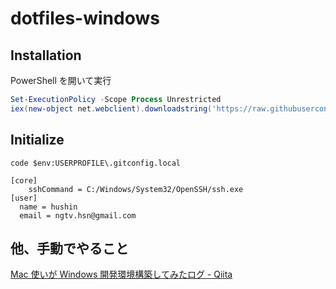# dotfiles-windows

## Installation

PowerShell を開いて実行

```powershell
Set-ExecutionPolicy -Scope Process Unrestricted
iex(new-object net.webclient).downloadstring('https://raw.githubusercontent.com/hushin/dotfiles-windows/master/make.ps1')
```

## Initialize

```
code $env:USERPROFILE\.gitconfig.local
```

```
[core]
	sshCommand = C:/Windows/System32/OpenSSH/ssh.exe
[user]
  name = hushin
  email = ngtv.hsn@gmail.com
```

## 他、手動でやること

[Mac 使いが Windows 開発環境構築してみたログ - Qiita](https://qiita.com/hush_in/items/1ac22f4c4c07c7df7900)
